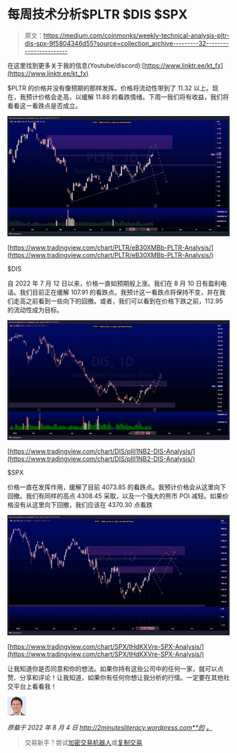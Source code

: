 # 每周技术分析$PLTR $DIS $SPX

> 原文：<https://medium.com/coinmonks/weekly-technical-analysis-pltr-dis-spx-9f5804346d55?source=collection_archive---------32----------------------->

在这里找到更多关于我的信息(Youtube/discord):[https://www.linktr.ee/kt_fx](https://www.linktr.ee/kt_fx)

$PLTR
的价格并没有像预期的那样发挥。价格将流动性带到了 11.32 以上。现在，我预计价格会走高，以缓解 11.88 的看跌情绪。下周一我们将有收益，我们将看看这一看跌点是否成立。

![](img/730ea6eadfca51542407455c490a4d39.png)

[https://www.tradingview.com/chart/PLTR/eB30XMBb-PLTR-Analysis/](https://www.tradingview.com/chart/PLTR/eB30XMBb-PLTR-Analysis/)

$DIS

自 2022 年 7 月 12 日以来，价格一直如预期般上涨。我们在 8 月 10 日有盈利电话。我们目前正在缓解 107.91 的看跌点。我预计这一看跌点将保持不变，并在我们走高之前看到一些向下的回撤。或者，我们可以看到在价格下跌之前，112.95 的流动性成为目标。

![](img/4ad70432970fd39e2cf88b4fd724f97a.png)

[https://www.tradingview.com/chart/DIS/pIII1NB2-DIS-Analysis/](https://www.tradingview.com/chart/DIS/pIII1NB2-DIS-Analysis/)

$SPX

价格一直在发挥作用，缓解了目前 4073.85 的看跌点。我预计价格会从这里向下回撤。我们有同样的高点 4308.45 采取，以及一个强大的熊市 POI 减轻。如果价格没有从这里向下回撤，我们应该在 4370.30 点看跌

![](img/d797052359699d3938f25222279b34d2.png)

[https://www.tradingview.com/chart/SPX/tHdKXVre-SPX-Analysis/](https://www.tradingview.com/chart/SPX/tHdKXVre-SPX-Analysis/)

让我知道你是否同意和你的想法。如果你持有这些公司中的任何一家，就可以点赞、分享和评论！让我知道，如果你有任何你想让我分析的行情。一定要在其他社交平台上看看我！

![](img/684a4f90276fb8e4761853c1a69be90e.png)

*原载于 2022 年 8 月 4 日 http://2minutesliteracy.wordpress.com**的* [*。*](https://2minutesliteracy.wordpress.com/2022/08/05/weekly-technical-analysis-pltr-dis-spx/)

> 交易新手？尝试[加密交易机器人](/coinmonks/crypto-trading-bot-c2ffce8acb2a)或[复制交易](/coinmonks/top-10-crypto-copy-trading-platforms-for-beginners-d0c37c7d698c)